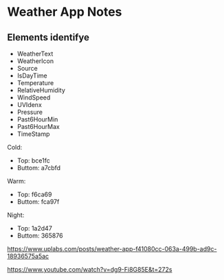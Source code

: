 # Weather App Notes

## Elements identifye

* WeatherText
* WeatherIcon
* Source
* IsDayTime
* Temperature
* RelativeHumidity
* WindSpeed
* UVIdenx
* Pressure
* Past6HourMin
* Past6HourMax
* TimeStamp

Cold:
* Top: bce1fc
* Buttom: a7cbfd
  
Warm:
* Top: f6ca69
* Buttom: fca97f

Night:
* Top: 1a2d47
*  Buttom: 365876


https://www.uplabs.com/posts/weather-app-f41080cc-063a-499b-ad9c-18936575a5ac

https://www.youtube.com/watch?v=dg9-Fi8G85E&t=272s
